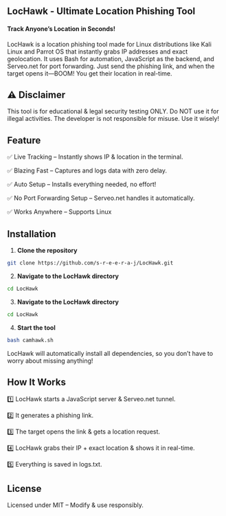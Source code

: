 ## LocHawk - Ultimate Location Phishing Tool

#### Track Anyone’s Location in Seconds!

LocHawk is a location phishing tool made for Linux distributions like Kali Linux and Parrot OS that instantly grabs IP addresses and exact geolocation. It uses Bash for automation, JavaScript as the backend, and Serveo.net for port forwarding. Just send the phishing link, and when the target opens it—BOOM! You get their location in real-time.


## ⚠️ Disclaimer
This tool is for educational & legal security testing ONLY. Do NOT use it for illegal activities. The developer is not responsible for misuse. Use it wisely!


##  Feature

✅ Live Tracking – Instantly shows IP & location in the terminal.

✅ Blazing Fast – Captures and logs data with zero delay.

✅ Auto Setup – Installs everything needed, no effort!

✅ No Port Forwarding Setup – Serveo.net handles it automatically.

✅ Works Anywhere – Supports Linux 

##  Installation
1. **Clone the repository**
```bash
git clone https://github.com/s-r-e-e-r-a-j/LocHawk.git
```
2. **Navigate to the LocHawk directory**
```bash   
cd LocHawk
```
3. **Navigate to the LocHawk directory**
```bash
cd LocHawk
```
4. **Start the tool**
```bash
bash camhawk.sh
```
LocHawk will automatically install all dependencies, so you don’t have to worry about missing anything!



##  How It Works
1️⃣ LocHawk starts a JavaScript server & Serveo.net tunnel.

2️⃣ It generates a phishing link.

3️⃣ The target opens the link & gets a location request.

4️⃣ LocHawk grabs their IP + exact location & shows it in real-time.

5️⃣ Everything is saved in logs.txt.


##  License
Licensed under MIT – Modify & use responsibly.
